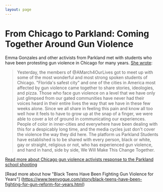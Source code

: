 ```yaml
---
layout: page
---
```


From Chicago to Parkland: Coming Together Around Gun Violence
=================

Emma Gonzales and other activists from Parkland met with students who have been protesting gun violence in Chicago for many years. [She wrote](https://twitter.com/Emma4Change/status/970300504122081280): 

> Yesterday, the members of @AMarch4OurLives got to meet up with some of the most wonderful and most strong spoken students of Chicago. "Florida's safest city" and one of the cities in America most affected by gun violence came together to share stories, ideologies, and pizza. Those who face gun violence on a level that we have only just glimpsed from our gated communities have never had their voices heard in their entire lives the way that we have in these few weeks alone. Since we all share in feeling this pain and know all too well how it feels to have to grow up at the snap of a finger, we were able to cover a lot of ground in communicating our experiences.  People of color in inner-cities and everywhere have been dealing with this for a despicably long time, and the media cycles just don't cover the violence the way they did here.  The platform us Parkland Students have established is to be shared with every person, black or white, gay or straight, religious or not, who has experienced gun violence, and hand in hand, side by side, We Will Make This Change Together.

[Read more about Chicago gun violence activists response to the Parkland school shooting](http://www.chicagotribune.com/news/local/breaking/ct-met-fed-plaza-march-gun-reform-20180218-story.html)

[Read more about how "Black Teens Have Been Fighting Gun Violence for Years"]
(https://www.teenvogue.com/story/black-teens-have-been-fighting-for-gun-reform-for-years.html)
